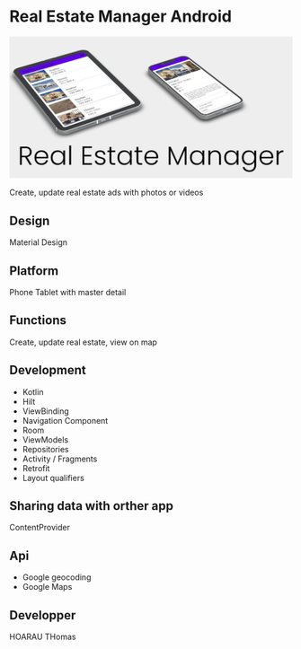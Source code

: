 # Real Estate Manager Android

![start image](https://github.com/hoaraut35/P9/blob/main/blob/mockup.jpg)

Create, update real estate ads with photos or videos 

## Design
Material Design

## Platform
Phone
Tablet with master detail

## Functions
Create, update real estate, view on map

## Development
- Kotlin 
- Hilt
- ViewBinding
- Navigation Component
- Room
- ViewModels
- Repositories
- Activity / Fragments
- Retrofit
- Layout qualifiers

## Sharing data with orther app
ContentProvider

## Api 
- Google geocoding
- Google Maps

## Developper
HOARAU THomas